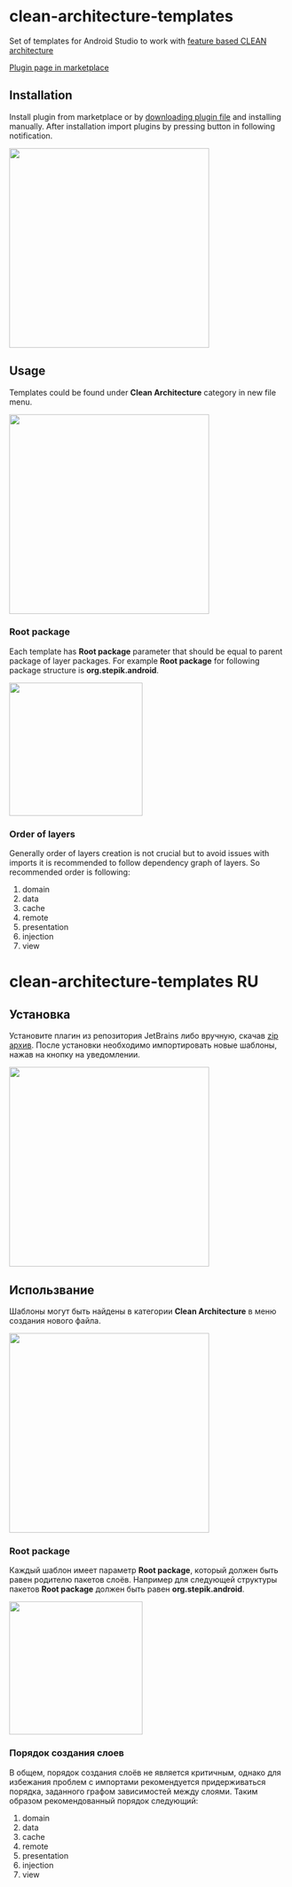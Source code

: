 # clean-architecture-templates
Set of templates for Android Studio to work with [feature based CLEAN architecture](https://hackmd.io/@4F6roGkFSHeYx4R4sBs7ew/BJg82eA7N?type=view)

[Plugin page in marketplace](https://plugins.jetbrains.com/plugin/13275-code-templates-for-feature-based-clean-android-architecture)

## Installation 
Install plugin from marketplace or by [downloading plugin file](https://github.com/eadm/clean-architecture-templates/releases) and installing manually. After installation import plugins by pressing button in following notification.

<img src="https://raw.githubusercontent.com/eadm/clean-architecture-templates/master/images/notification.png" width="360" />

## Usage
Templates could be found under **Clean Architecture** category in new file menu. 

<img src="https://raw.githubusercontent.com/eadm/clean-architecture-templates/master/images/category.png" width="360" />

### Root package
Each template has **Root package** parameter that should be equal to parent package of layer packages. For example **Root package** for following package structure is **org.stepik.android**.

<img src="https://i.imgur.com/5YOAvWy.png" width="240" />

### Order of layers
Generally order of layers creation is not crucial but to avoid issues with imports it is recommended to follow dependency graph of layers. So recommended order is following:
1. domain
2. data
3. cache
4. remote
5. presentation
6. injection
7. view

# clean-architecture-templates RU
## Установка 
Установите плагин из репозитория JetBrains либо вручную, скачав [zip архив](https://github.com/eadm/clean-architecture-templates/releases). После установки необходимо импортировать новые шаблоны, нажав на кнопку на уведомлении.

<img src="https://raw.githubusercontent.com/eadm/clean-architecture-templates/master/images/notification.png" width="360" />

## Использвание
Шаблоны могут быть найдены в категории **Clean Architecture** в меню создания нового файла. 

<img src="https://raw.githubusercontent.com/eadm/clean-architecture-templates/master/images/category.png" width="360" />

### Root package
Каждый шаблон имеет параметр **Root package**, который должен быть равен родителю пакетов слоёв. Например для следующей структуры пакетов **Root package** должен быть равен **org.stepik.android**.

<img src="https://i.imgur.com/5YOAvWy.png" width="240" />

### Порядок создания слоев
В общем, порядок создания слоёв не является критичным, однако для избежания проблем с импортами рекомендуется придерживаться порядка, заданного графом зависимостей между слоями. Таким образом рекомендованный порядок следующий:
1. domain
2. data
3. cache
4. remote
5. presentation
6. injection
7. view
